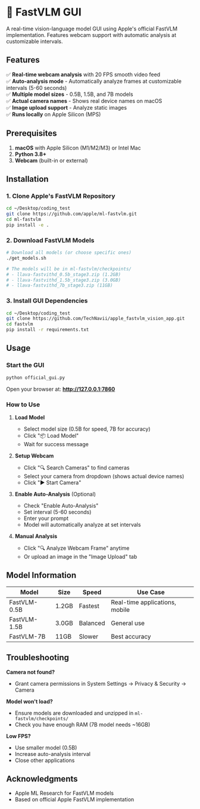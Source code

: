 # 🍎 FastVLM GUI

A real-time vision-language model GUI using Apple's official FastVLM implementation. Features webcam support with automatic analysis at customizable intervals.

## Features

✅ **Real-time webcam analysis** with 20 FPS smooth video feed  
✅ **Auto-analysis mode** - Automatically analyze frames at customizable intervals (5-60 seconds)  
✅ **Multiple model sizes** - 0.5B, 1.5B, and 7B models  
✅ **Actual camera names** - Shows real device names on macOS  
✅ **Image upload support** - Analyze static images  
✅ **Runs locally** on Apple Silicon (MPS)  

## Prerequisites

1. **macOS** with Apple Silicon (M1/M2/M3) or Intel Mac
2. **Python 3.8+**
3. **Webcam** (built-in or external)

## Installation

### 1. Clone Apple's FastVLM Repository

```bash
cd ~/Desktop/coding_test
git clone https://github.com/apple/ml-fastvlm.git
cd ml-fastvlm
pip install -e .
```

### 2. Download FastVLM Models

```bash
# Download all models (or choose specific ones)
./get_models.sh

# The models will be in ml-fastvlm/checkpoints/
# - llava-fastvithd_0.5b_stage3.zip (1.2GB)
# - llava-fastvithd_1.5b_stage3.zip (3.0GB)  
# - llava-fastvithd_7b_stage3.zip (11GB)
```

### 3. Install GUI Dependencies

```bash
cd ~/Desktop/coding_test
git clone https://github.com/TechNavii/apple_fastvlm_vision_app.git
cd fastvlm
pip install -r requirements.txt
```

## Usage

### Start the GUI

```bash
python official_gui.py
```

Open your browser at: **http://127.0.0.1:7860**

### How to Use

1. **Load Model**
   - Select model size (0.5B for speed, 7B for accuracy)
   - Click "📦 Load Model"
   - Wait for success message

2. **Setup Webcam**
   - Click "🔍 Search Cameras" to find cameras
   - Select your camera from dropdown (shows actual device names)
   - Click "▶️ Start Camera"

3. **Enable Auto-Analysis** (Optional)
   - Check "Enable Auto-Analysis"
   - Set interval (5-60 seconds)
   - Enter your prompt
   - Model will automatically analyze at set intervals

4. **Manual Analysis**
   - Click "🔍 Analyze Webcam Frame" anytime
   - Or upload an image in the "Image Upload" tab

## Model Information

| Model | Size | Speed | Use Case |
|-------|------|-------|----------|
| FastVLM-0.5B | 1.2GB | Fastest | Real-time applications, mobile |
| FastVLM-1.5B | 3.0GB | Balanced | General use |
| FastVLM-7B | 11GB | Slower | Best accuracy |

## Troubleshooting

**Camera not found?**
- Grant camera permissions in System Settings → Privacy & Security → Camera

**Model won't load?**
- Ensure models are downloaded and unzipped in `ml-fastvlm/checkpoints/`
- Check you have enough RAM (7B model needs ~16GB)

**Low FPS?**
- Use smaller model (0.5B)
- Increase auto-analysis interval
- Close other applications

## Acknowledgments

- Apple ML Research for FastVLM models
- Based on official Apple FastVLM implementation
